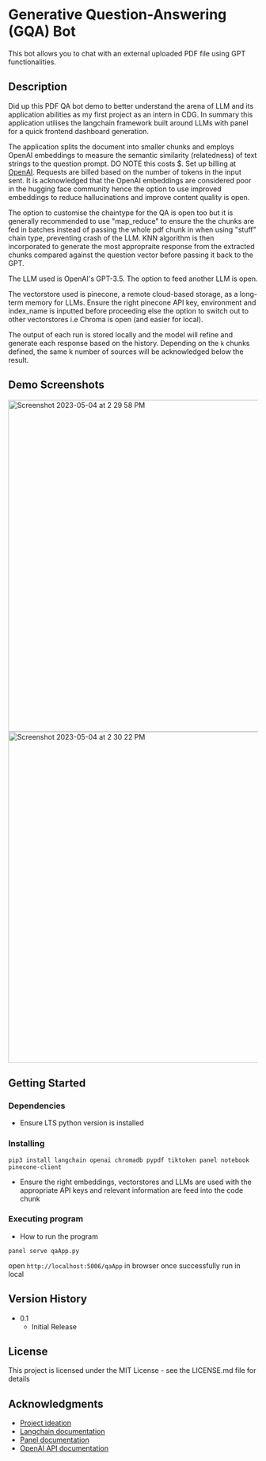 # Generative Question-Answering (GQA) Bot

This bot allows you to chat with an external uploaded PDF file using GPT functionalities.

## Description
Did up this PDF QA bot demo to better understand the arena of LLM and its application abilities as my first project as an intern in CDG. In summary this application utilises the langchain framework built around LLMs with panel for a quick frontend dashboard generation.

The application splits the document into smaller chunks and employs OpenAI embeddings to measure the semantic similarity (relatedness) of text strings to the question prompt. DO NOTE this costs $. Set up billing at [OpenAI](https://platform.openai.com/account). Requests are billed based on the number of tokens in the input sent. It is acknowledged that the OpenAI embeddings are considered poor in the hugging face community hence the option to use improved embeddings to reduce hallucinations and improve content quality is open.

The option to customise the chaintype for the QA is open too but it is generally recommended to use "map_reduce" to ensure the the chunks are fed in batches instead of passing the whole pdf chunk in when using "stuff" chain type, preventing crash of the LLM. KNN algorithm is then incorporated to generate the most appropraite response from the extracted chunks compared against the question vector before passing it back to the GPT.

The LLM used is OpenAI's GPT-3.5. The option to feed another LLM is open.

The vectorstore used is pinecone, a remote cloud-based storage, as a long-term memory for LLMs. Ensure the right pinecone API key, environment and index_name is inputted before proceeding else the option to switch out to other vectorstores i.e Chroma is open (and easier for local).

The output of each run is stored locally and the model will refine and generate each response based on the history. Depending on the `k` chunks defined, the same k number of sources will be acknowledged below the result.

## Demo Screenshots

<img width="669" alt="Screenshot 2023-05-04 at 2 29 58 PM" src="https://user-images.githubusercontent.com/96434745/236127424-30805ed3-9cd4-4563-9f38-a583b5c13d71.png">
<img width="667" alt="Screenshot 2023-05-04 at 2 30 22 PM" src="https://user-images.githubusercontent.com/96434745/236127430-8859043e-96c0-4d84-a2ab-7ff3b77c84cf.png">

## Getting Started

### Dependencies

* Ensure LTS python version is installed

### Installing

`pip3 install langchain openai chromadb pypdf tiktoken panel notebook pinecone-client`
* Ensure the right embeddings, vectorstores and LLMs are used with the appropriate API keys and relevant information are feed into the code chunk

### Executing program

* How to run the program
```
panel serve qaApp.py
```
open `http://localhost:5006/qaApp` in browser once successfully run in local

## Version History

* 0.1
    * Initial Release

## License

This project is licensed under the MIT License - see the LICENSE.md file for details

## Acknowledgments

* [Project ideation](https://www.youtube.com/watch?v=DXmiJKrQIvg&t=620s)
* [Langchain documentation](https://python.langchain.com/en/latest/index.html)
* [Panel documentation](https://panel.holoviz.org/)
* [OpenAI API documentation](https://platform.openai.com/docs/introduction)
